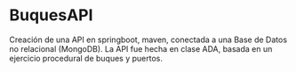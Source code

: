 # BuquesAPI
Creación de una API en springboot, maven, conectada a una Base de Datos no relacional (MongoDB). La API fue hecha en clase ADA, basada en un ejercicio procedural de buques y puertos.
